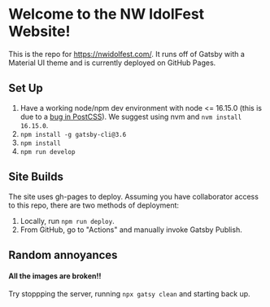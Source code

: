 # Welcome to the NW IdolFest Website!

This is the repo for https://nwidolfest.com/. It runs off of Gatsby with a Material UI theme and is currently deployed on GitHub Pages.

## Set Up

1. Have a working node/npm dev environment with node <= 16.15.0 (this is due to a [bug in PostCSS](https://github.com/facebook/create-react-app/issues/11565)). We suggest using nvm and `nvm install 16.15.0`.
1. `npm install -g gatsby-cli@3.6`
1. `npm install`
1. `npm run develop`

## Site Builds

The site uses gh-pages to deploy. Assuming you have collaborator access to this repo, there are two methods of deployment:

1. Locally, run `npm run deploy`.
2. From GitHub, go to "Actions" and manually invoke Gatsby Publish.

## Random annoyances

#### All the images are broken!! 

Try stoppping the server, running `npx gatsy clean` and starting back up.